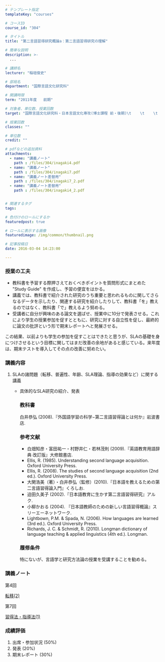 ```yaml
---
# テンプレート指定
templateKey: "courses"

# コースID
course_id: "304"

# タイトル
title: "第二言語習得研究概論a：第二言語習得研究の理解"

# 簡単な説明
description: >-
  ...

# 講師名
lecturer: "稲垣俊史"

# 部局名
department: "国際言語文化研究科"

# 開講時限
term: "2011年度	前期"

# 対象者、単位数、授業回数
target: "国際言語文化研究科・日本言語文化専攻(博士課程 前・後期)\t    \t    \t    \t    2単位、週1回全15回"

# 授業回数
classes: ""

# 単位数
credit: ""

# pdfなどの追加資料
attachments: 
  - name: "講義ノート" 
    path : /files/304/inagaki4.pdf
  - name: "講義ノート" 
    path : /files/304/inagaki7.pdf
  - name: "講義ノート差替用" 
    path : /files/304/inagaki7_2.pdf
  - name: "講義ノート差替用" 
    path : /files/304/inagaki4_2.pdf


# 関連するタグ
tags:

# 色付けのロールにするか
featuredpost: true

# ロールに表示する画像
featuredimage: /img/common/thumbnail.png

# 記事投稿日
date: 2016-03-04 14:23:00

---
```


### 授業の工夫

  * 教科書を予習する際押さえておくべきポイントを質問形式にまとめた "Study Guide" を作成し、予習の便宜をはかる。
  * 講義では、教科書で紹介された研究のうち重要と思われるものに関してさらなるデータを示したり、関連する研究を紹介したりして、教科書「を」教えるのではなく、教科書「で」教えるよう努める。
  * 受講者に自分が興味のある論文を選ばせ、授業中に10分で発表させる。これにより学生の授業参加を促すとともに、研究に対する自立性を促し、最終的に論文の批評という形で期末レポートへと発展させる。

この結果、以前よりも学生の参加を促すことはできたと思うが、SLAの基礎を身につけさせるという目標に関してはまだ改善の余地があると感じている。来年度は、期末テストを導入してその点の改善に努めたい。

### 講義内容

  1. SLAの諸問題（転移、普遍性、年齢、SLA理論、指導の効果など）に関する講義 
      * 具体的なSLA研究の紹介、発表  
        ### 教科書
        
        白井恭弘 (2008).『外国語学習の科学−第二言語習得論とは何か』岩波書店.
        
        ### 参考文献
        
          * 白畑知彦・富田祐一・村野井仁・若林茂則 (2009).『英語教育用語辞典 改訂版』大修館書店.
          * Ellis, R. (1985). Understanding second language acquisition. Oxford University Press.
          * Ellis, R. (2008). The studies of second language acquisition (2nd ed.). Oxford University Press.
          * 大関浩美（著）・白井恭弘（監修）(2010).『日本語を教えるための第二言語習得論入門』くろしお.
          * 迫田久美子 (2002).『日本語教育に生かす第二言語習得研究』アルク.
          * 小柳かおる (2004). 『日本語教師のための新しい言語習得概論』スリーエーネットワーク.
          * Lightbown, P.M. & Spada, N. (2006). How languages are learned (3rd ed.). Oxford University Press.
          * Richards, J. C. & Schmidt, R. (2010). Longman dictionary of language teaching & applied linguistics (4th ed.). Longman.
        ### 履修条件
        
        特にないが、言語学と研究方法論の授業を受講することを勧める。

### 講義ノート

第4回


[転移(2)](/files/304/inagaki4_2.pdf) 

第7回


[習得法・指導法(1)](/files/304/inagaki7_2.pdf) 

### 成績評価

  1. 出席・参加状況 (50%)
  2. 発表 (20%)
  3. 期末レポート (30%)
